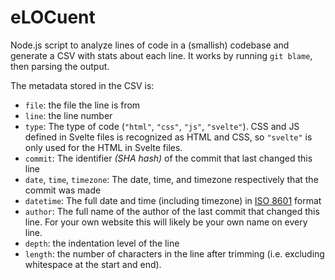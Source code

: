 # eLOCuent

Node.js script to analyze lines of code in a (smallish) codebase and generate a CSV with stats about each line.
It works by running `git blame`, then parsing the output.

The metadata stored in the CSV is:
- `file`: the file the line is from
- `line`: the line number
- `type`: The type of code (`"html"`, `"css"`, `"js"`, `"svelte"`). CSS and JS defined in Svelte files is recognized as HTML and CSS, so `"svelte"` is only used for the HTML in Svelte files.
- `commit`: The identifier *(SHA hash)* of the commit that last changed this line
- `date`, `time`, `timezone`: The date, time, and timezone respectively that the commit was made
- `datetime`: The full date and time (including timezone) in [ISO 8601](https://en.wikipedia.org/wiki/ISO_8601) format
- `author`: The full name of the author of the last commit that changed this line. For your own website this will likely be your own name on every line.
- `depth`: the indentation level of the line
- `length`: the number of characters in the line after trimming (i.e. excluding whitespace at the start and end).